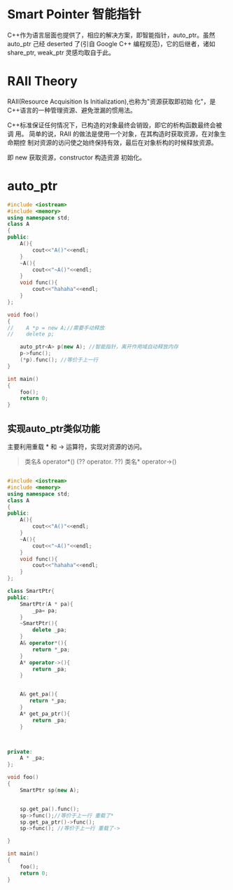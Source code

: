 # Smart Pointer 智能指针

C++作为语言层面也提供了，相应的解决方案，即智能指针，auto_ptr。虽然
auto_ptr 己经 deserted 了(引自 Google C++ 编程规范)，它的后继者，诸如
share_ptr, weak_ptr 灵感均取自于此。

# RAII Theory
RAII(Resource Acquisition Is Initialization),也称为"资源获取即初始
化"，是 C++语言的一种管理资源、避免泄漏的惯用法。

C++标准保证任何情况下，已构造的对象最终会销毁，即它的析构函数最终会被调
用。
简单的说，RAII 的做法是使用一个对象，在其构造时获取资源，在对象生命期控
制对资源的访问使之始终保持有效，最后在对象析构的时候释放资源。

即 new 获取资源，constructor 构造资源 初始化。

# auto_ptr
```c++
#include <iostream>
#include <memory>
using namespace std;
class A
{
public:
    A(){
        cout<<"A()"<<endl;
    }
    ~A(){
        cout<<"~A()"<<endl;
    }
    void func(){
        cout<<"hahaha"<<endl;
    }
};

void foo()
{
//    A *p = new A;//需要手动释放
//    delete p;

    auto_ptr<A> p(new A); //智能指针，离开作用域自动释放内存
    p->func();
    (*p).func(); //等价于上一行
}

int main()
{
    foo();
    return 0;
}
```

## 实现auto_ptr类似功能
主要利用重载 * 和 -> 运算符，实现对资源的访问。
>类名& operator*()   (?? operator. ??)
>类名* operator->()
```c++

#include <iostream>
#include <memory>
using namespace std;
class A
{
public:
    A(){
        cout<<"A()"<<endl;
    }
    ~A(){
        cout<<"~A()"<<endl;
    }
    void func(){
        cout<<"hahaha"<<endl;
    }
};

class SmartPtr{
public:
    SmartPtr(A * pa){
        _pa= pa;
    }
    ~SmartPtr(){
        delete _pa;
    }
    A& operator*(){
        return *_pa;
    }
    A* operator->(){
        return _pa;
    }


    A& get_pa(){
       return *_pa;
    }
    A* get_pa_ptr(){
        return _pa;
    }



private:
    A * _pa;
};

void foo()
{
    SmartPtr sp(new A);


    sp.get_pa().func();
    sp->func();//等价于上一行 重载了*
    sp.get_pa_ptr()->func();
    sp->func(); //等价于上一行 重载了->

}

int main()
{
    foo();
    return 0;
}
```